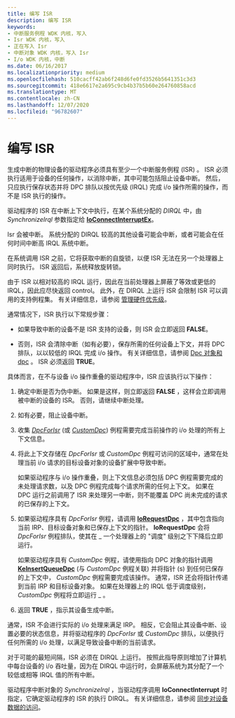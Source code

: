 ```yaml
---
title: 编写 ISR
description: 编写 ISR
keywords:
- 中断服务例程 WDK 内核，写入
- Isr WDK 内核，写入
- 正在写入 Isr
- 中断对象 WDK 内核，写入 Isr
- I/o WDK 内核，中断
ms.date: 06/16/2017
ms.localizationpriority: medium
ms.openlocfilehash: 510cacff42ab6f248d6fe0fd3526b5641351c3d3
ms.sourcegitcommit: 418e6617e2a695c9cb4b37b5b60e264760858acd
ms.translationtype: MT
ms.contentlocale: zh-CN
ms.lasthandoff: 12/07/2020
ms.locfileid: "96782607"
---
```

# <a name="writing-an-isr"></a>编写 ISR





生成中断的物理设备的驱动程序必须具有至少一个中断服务例程 (ISR) 。 ISR 必须执行适用于设备的任何操作，以消除中断，其中可能包括阻止设备中断。 然后，只应执行保存状态并将 DPC 排队以按优先级 (IRQL) 完成 i/o 操作所需的操作，而不是 ISR 执行的操作。

驱动程序的 ISR 在中断上下文中执行，在某个系统分配的 *DIRQL* 中，由 *SynchronizeIrql* 参数指定给 [**IoConnectInterruptEx**](/windows-hardware/drivers/ddi/wdm/nf-wdm-ioconnectinterruptex)。

Isr 会被中断。 系统分配的 DIRQL 较高的其他设备可能会中断，或者可能会在任何时间中断高 IRQL 系统中断。

在系统调用 ISR 之前，它将获取中断的自旋锁，以便 ISR 无法在另一个处理器上同时执行。 ISR 返回后，系统释放旋转锁。

由于 ISR 以相对较高的 IRQL 运行，因此在当前处理器上屏蔽了等效或更低的 IRQL，因此应尽快返回 control。 此外，在 DIRQL 上运行 ISR 会限制 ISR 可以调用的支持例程集。 有关详细信息，请参阅 [管理硬件优先级](managing-hardware-priorities.md)。

通常情况下，ISR 执行以下常规步骤：

-   如果导致中断的设备不是 ISR 支持的设备，则 ISR 会立即返回 **FALSE**。

-   否则，ISR 会清除中断（如有必要），保存所需的任何设备上下文，并将 DPC 排队，以以较低的 IRQL 完成 i/o 操作。 有关详细信息，请参阅 [Dpc 对象和 dpc](introduction-to-dpc-objects.md) 。 ISR 必须返回 **TRUE**。

具体而言，在不与设备 i/o 操作重叠的驱动程序中，ISR 应该执行以下操作：

1.  确定中断是否为伪中断。 如果是这样，则立即返回 **FALSE** ，这样会立即调用被中断的设备的 ISR。 否则，请继续中断处理。

2.  如有必要，阻止设备中断。

3.  收集 [*DpcForIsr*](/windows-hardware/drivers/ddi/wdm/nc-wdm-io_dpc_routine) (或 [*CustomDpc*](/windows-hardware/drivers/ddi/wdm/nc-wdm-kdeferred_routine)) 例程需要完成当前操作的 i/o 处理的所有上下文信息。

4.  将此上下文存储在 *DpcForIsr* 或 *CustomDpc* 例程可访问的区域中，通常在处理当前 i/o 请求的目标设备对象的设备扩展中导致中断。

    如果驱动程序与 i/o 操作重叠，则上下文信息必须包括 DPC 例程需要完成的未处理请求数，以及 DPC 例程完成每个请求所需的任何上下文。 如果在 DPC 运行之前调用了 ISR 来处理另一中断，则不能覆盖 DPC 尚未完成的请求的已保存的上下文。

5.  如果驱动程序具有 *DpcForIsr* 例程，请调用 [**IoRequestDpc**](/windows-hardware/drivers/ddi/wdm/nf-wdm-iorequestdpc) ，其中包含指向当前 IRP、目标设备对象和已保存上下文的指针。 **IoRequestDpc** 会将 *DpcForIsr* 例程排队，使其在 \_ 一个处理器上的 "调度" 级别之下下降后立即运行。

    如果驱动程序具有 *CustomDpc* 例程，请使用指向 DPC 对象的指针调用 [**KeInsertQueueDpc**](/windows-hardware/drivers/ddi/wdm/nf-wdm-keinsertqueuedpc) (与 *CustomDpc* 例程关联) 并将指针 (s) 到任何已保存的上下文中， *CustomDpc* 例程需要完成该操作。 通常，ISR 还会将指针传递到当前 IRP 和目标设备对象。 如果在处理器上的 IRQL 低于调度级别， *CustomDpc* 例程将立即运行 \_ 。

6.  返回 **TRUE** ，指示其设备生成中断。

通常，ISR 不会进行实际的 i/o 处理来满足 IRP。 相反，它会阻止其设备中断、设置必要的状态信息，并将驱动程序的 *DpcForIsr* 或 *CustomDpc* 排队，以便执行任何所需的 i/o 处理，以满足导致设备中断的当前请求。

对于可能的最短间隔，ISR 必须在 DIRQL 上运行。 按照此指导原则增加了计算机中每台设备的 i/o 吞吐量，因为在 DIRQL 中运行时，会屏蔽系统为其分配了一个较低或相等 IRQL 值的所有中断。

驱动程序中断对象的 *SynchronizeIrql* ，当驱动程序调用 **IoConnectInterrupt** 时指定，它确定驱动程序的 ISR 的执行 DIRQL。 有关详细信息，请参阅 [同步对设备数据的访问](synchronizing-access-to-device-data.md)。

 

